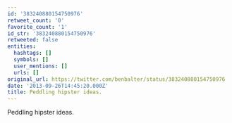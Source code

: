 ```yaml
---
id: '383240880154750976'
retweet_count: '0'
favorite_count: '1'
id_str: '383240880154750976'
retweeted: false
entities:
  hashtags: []
  symbols: []
  user_mentions: []
  urls: []
original_url: https://twitter.com/benbalter/status/383240880154750976
date: '2013-09-26T14:45:20.000Z'
title: Peddling hipster ideas.
---
```


Peddling hipster ideas.
